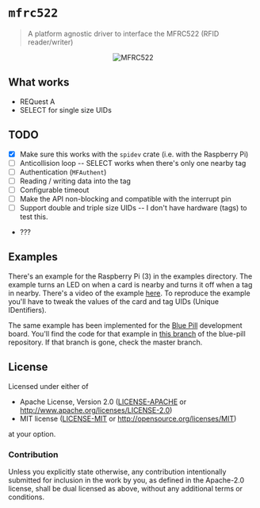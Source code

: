 # `mfrc522`

> A platform agnostic driver to interface the MFRC522 (RFID reader/writer)

<p align="center">
  <img alt="MFRC522" src="https://i.imgur.com/yI4qaTO.jpg">
</p>

## What works

- REQuest A
- SELECT for single size UIDs

## TODO

- [x] Make sure this works with the `spidev` crate (i.e. with the Raspberry Pi)
- [ ] Anticollision loop -- SELECT works when there's only one nearby tag
- [ ] Authentication (`MFAuthent`)
- [ ] Reading / writing data into the tag
- [ ] Configurable timeout
- [ ] Make the API non-blocking and compatible with the interrupt pin
- [ ] Support double and triple size UIDs -- I don't have hardware (tags) to test this.
- ???

## Examples

There's an example for the Raspberry Pi (3) in the examples directory. The example turns an LED on
when a card is nearby and turns it off when a tag in nearby. There's a video of the example [here].
To reproduce the example you'll have to tweak the values of the card and tag UIDs (Unique
IDentifiers).

[here]: https://mobile.twitter.com/japaricious/status/936385342579539969

The same example has been implemented for the [Blue Pill] development board. You'll find the code
for that example in [this branch] of the blue-pill repository. If that branch is gone, check the
master branch.

[Blue Pill]: http://wiki.stm32duino.com/index.php?title=Blue_Pill
[this branch]: https://github.com/japaric/blue-pill/tree/singletons/examples

## License

Licensed under either of

- Apache License, Version 2.0 ([LICENSE-APACHE](LICENSE-APACHE) or
  http://www.apache.org/licenses/LICENSE-2.0)
- MIT license ([LICENSE-MIT](LICENSE-MIT) or http://opensource.org/licenses/MIT)

at your option.

### Contribution

Unless you explicitly state otherwise, any contribution intentionally submitted for inclusion in the
work by you, as defined in the Apache-2.0 license, shall be dual licensed as above, without any
additional terms or conditions.

